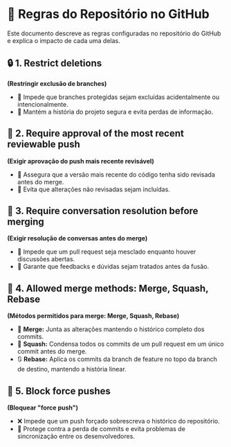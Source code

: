 # 🚀 Regras do Repositório no GitHub

Este documento descreve as regras configuradas no repositório do GitHub e explica o impacto de cada uma delas. 

## 🔒 1. Restrict deletions
**(Restringir exclusão de branches)**
- 🚫 Impede que branches protegidas sejam excluídas acidentalmente ou intencionalmente.
- 🔐 Mantém a história do projeto segura e evita perdas de informação.

## 🔎 2. Require approval of the most recent reviewable push
**(Exigir aprovação do push mais recente revisável)**
- 📌 Assegura que a versão mais recente do código tenha sido revisada antes do merge.
- 🚧 Evita que alterações não revisadas sejam incluídas.

## 💬 3. Require conversation resolution before merging
**(Exigir resolução de conversas antes do merge)**
- 🔁 Impede que um pull request seja mesclado enquanto houver discussões abertas.
- 📢 Garante que feedbacks e dúvidas sejam tratados antes da fusão.

## 🔀 4. Allowed merge methods: Merge, Squash, Rebase
**(Métodos permitidos para merge: Merge, Squash, Rebase)**
- 🔧 **Merge:** Junta as alterações mantendo o histórico completo dos commits.
- 🔄 **Squash:** Condensa todos os commits de um pull request em um único commit antes do merge.
- 🔃 **Rebase:** Aplica os commits da branch de feature no topo da branch de destino, mantendo a história linear.

## 🛑 5. Block force pushes
**(Bloquear "force push")**
- ❌ Impede que um push forçado sobrescreva o histórico do repositório.
- 🔐 Protege contra a perda de commits e evita problemas de sincronização entre os desenvolvedores.

